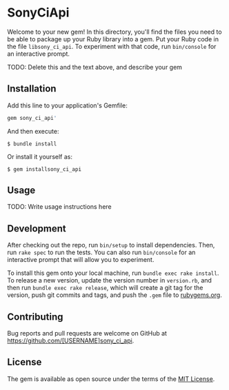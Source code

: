 # SonyCiApi

Welcome to your new gem! In this directory, you'll find the files you need to be able to package up your Ruby library into a gem. Put your Ruby code in the file `libsony_ci_api`. To experiment with that code, run `bin/console` for an interactive prompt.

TODO: Delete this and the text above, and describe your gem

## Installation

Add this line to your application's Gemfile:

```ruby
gem sony_ci_api'
```

And then execute:

    $ bundle install

Or install it yourself as:

    $ gem installsony_ci_api

## Usage

TODO: Write usage instructions here

## Development

After checking out the repo, run `bin/setup` to install dependencies. Then, run `rake spec` to run the tests. You can also run `bin/console` for an interactive prompt that will allow you to experiment.

To install this gem onto your local machine, run `bundle exec rake install`. To release a new version, update the version number in `version.rb`, and then run `bundle exec rake release`, which will create a git tag for the version, push git commits and tags, and push the `.gem` file to [rubygems.org](https://rubygems.org).

## Contributing

Bug reports and pull requests are welcome on GitHub at https://github.com/[USERNAME]sony_ci_api.


## License

The gem is available as open source under the terms of the [MIT License](https://opensource.org/licenses/MIT).
